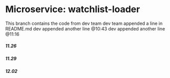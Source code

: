 # Microservice: watchlist-loader
This branch contains the code from dev team
dev team appended a line in README.md
dev appended another line @10:43
dev appended another line @11:16
##### 11.26
##### 11.29
##### 12.02
